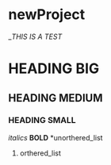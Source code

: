 # newProject


__THIS IS A TEST_
# HEADING BIG
## HEADING MEDIUM
### HEADING SMALL
*italics*
**BOLD**
*unorthered_list
1. orthered_list
